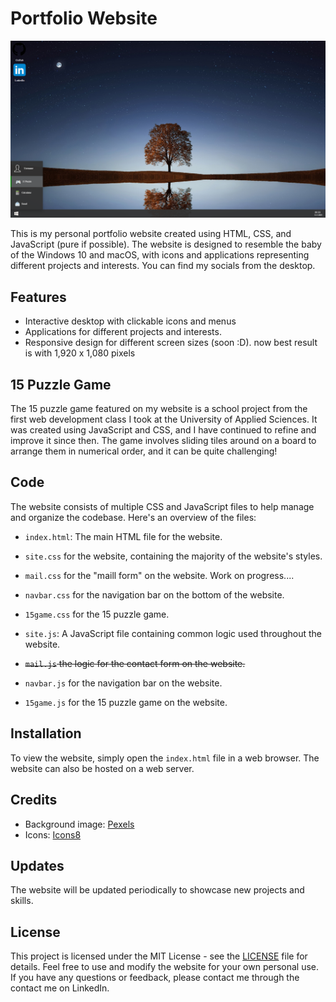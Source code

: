 # Portfolio Website

![Screenshot](screenshot.png)

This is my personal portfolio website created using HTML, CSS, and JavaScript (pure if possible). The website is designed to resemble the baby of the Windows 10 and macOS, with icons and applications representing different projects and interests. You can find my socials from the desktop.

## Features

- Interactive desktop with clickable icons and menus
- Applications for different projects and interests.
- Responsive design for different screen sizes (soon :D). now best result is with 1,920 x 1,080 pixels

## 15 Puzzle Game

The 15 puzzle game featured on my website is a school project from the first web development class I took at the University of Applied Sciences. It was created using JavaScript and CSS, and I have continued to refine and improve it since then. The game involves sliding tiles around on a board to arrange them in numerical order, and it can be quite challenging!

## Code

The website consists of multiple CSS and JavaScript files to help manage and organize the codebase. Here's an overview of the files:

- `index.html`: The main HTML file for the website.

- `site.css` for the website, containing the majority of the website's styles.
- `mail.css` for the "maill form" on the website. Work on progress....
- `navbar.css` for the navigation bar on the bottom of the website.
- `15game.css` for the 15 puzzle game.

- `site.js`: A JavaScript file containing common logic used throughout the website.
- ~~`mail.js` the logic for the contact form on the website.~~
- `navbar.js` for the navigation bar on the website.
- `15game.js` for the 15 puzzle game on the website.

## Installation

To view the website, simply open the `index.html` file in a web browser. The website can also be hosted on a web server.

## Credits

- Background image: [Pexels](https://www.pexels.com/photo/green-tree-268533/)
- Icons: [Icons8](https://icons8.com/)

## Updates

The website will be updated periodically to showcase new projects and skills.

## License

This project is licensed under the MIT License - see the [LICENSE](LICENSE) file for details. Feel free to use and modify the website for your own personal use. If you have any questions or feedback, please contact me through the contact me on LinkedIn.
